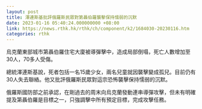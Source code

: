 ```yaml
---
layout: post
title: 澤連斯基批評俄羅斯民眾對第聶伯羅襲擊保持懦弱的沉默
date: 2023-01-16 05:40:24.000000000 +08:00
link: https://news.rthk.hk/rthk/ch/component/k2/1684030-20230116.htm
categories: rthk
---
```


烏克蘭東部城市第聶伯羅住宅大廈被導彈擊中，造成局部倒塌，死亡人數增加至30人，70多人受傷。

總統澤連斯基說，死者包括一名15歲少女，兩名兒童就因襲擊變成孤兒。目前仍有30人失去聯絡。他又批評俄羅斯民眾對這宗恐怖襲擊保持懦弱的沉默。

俄羅斯國防部之前承認，在剛過去的周末向烏克蘭發動連串導彈攻擊，但未有明確提及第聶伯羅是目標之一，只強調擊中所有預定目標，完成攻擊任務。
